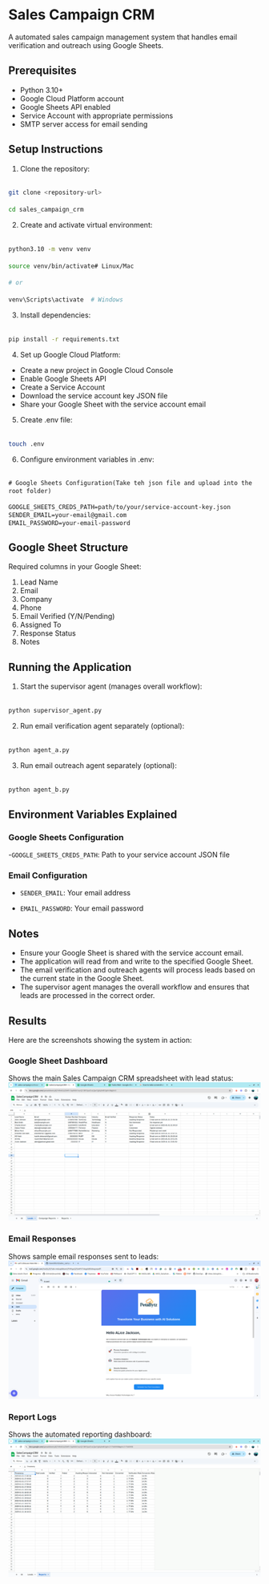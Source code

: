 # Sales Campaign CRM

A automated sales campaign management system that handles email verification and outreach using Google Sheets.

## Prerequisites

- Python 3.10+
- Google Cloud Platform account
- Google Sheets API enabled
- Service Account with appropriate permissions
- SMTP server access for email sending

## Setup Instructions

1. Clone the repository:

```bash

git clone <repository-url>

cd sales_campaign_crm

```

2. Create and activate virtual environment:

```bash

python3.10 -m venv venv

source venv/bin/activate# Linux/Mac

# or

venv\Scripts\activate  # Windows

```

3. Install dependencies:

```bash

pip install -r requirements.txt

```

4. Set up Google Cloud Platform:

- Create a new project in Google Cloud Console
- Enable Google Sheets API
- Create a Service Account
- Download the service account key JSON file
- Share your Google Sheet with the service account email

5. Create .env file:

```bash

touch .env

```

6. Configure environment variables in .env:

```env

# Google Sheets Configuration(Take teh json file and upload into the root folder)

GOOGLE_SHEETS_CREDS_PATH=path/to/your/service-account-key.json
SENDER_EMAIL=your-email@gmail.com
EMAIL_PASSWORD=your-email-password

```

## Google Sheet Structure

Required columns in your Google Sheet:

1. Lead Name
2. Email
3. Company
4. Phone
5. Email Verified (Y/N/Pending)
6. Assigned To
7. Response Status
8. Notes

## Running the Application

1. Start the supervisor agent (manages overall workflow):

```bash

python supervisor_agent.py

```

2. Run email verification agent separately (optional):

```bash

python agent_a.py

```

3. Run email outreach agent separately (optional):

```bash

python agent_b.py

```

## Environment Variables Explained

### Google Sheets Configuration

-`GOOGLE_SHEETS_CREDS_PATH`: Path to your service account JSON file


### Email Configuration
- `SENDER_EMAIL`: Your email address

- `EMAIL_PASSWORD`: Your email password

## Notes

- Ensure your Google Sheet is shared with the service account email.
- The application will read from and write to the specified Google Sheet.
- The email verification and outreach agents will process leads based on the current state in the Google Sheet.
- The supervisor agent manages the overall workflow and ensures that leads are processed in the correct order.

## Results

Here are the screenshots showing the system in action:

### Google Sheet Dashboard
Shows the main Sales Campaign CRM spreadsheet with lead status:
![Sales Campaign CRM Dashboard](./images/SalesCampaignCRM-Spreadseet.png)

### Email Responses
Shows sample email responses sent to leads:
![Email Response Examples](./images/Email-Response.png)

### Report Logs
Shows the automated reporting dashboard:
![Campaign Report Logs](./images/Report-Logs.png)